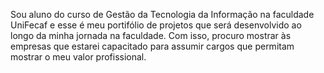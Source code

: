 Sou aluno do curso de Gestão da Tecnologia da Informação na faculdade UniFecaf e esse é meu portifólio de projetos que será desenvolvido ao longo da minha jornada na faculdade. Com isso, procuro mostrar às empresas que estarei capacitado para assumir cargos que permitam mostrar o meu valor profissional.
